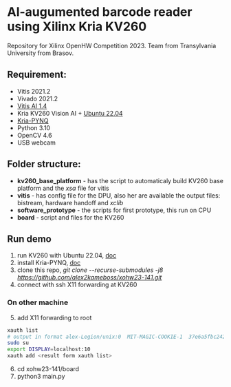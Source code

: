 # AI-augumented barcode reader using Xilinx Kria KV260
Repository for Xilinx OpenHW Competition 2023. Team from Transylvania University from Brasov.

## Requirement:
- Vitis 2021.2
- Vivado 2021.2
- [Vitis AI 1.4](https://github.com/Xilinx/Vitis-AI/tree/1.4)
- Kria KV260 Vision AI + [Ubuntu 22.04](https://ubuntu.com/download/amd-xilinx)
- [Kria-PYNQ](https://github.com/Xilinx/Kria-PYNQ)
- Python 3.10
- OpenCV 4.6
- USB webcam

## Folder structure:
- **kv260_base_platform** - has the script to automaticaly build KV260 base platform and the *xsa* file for vitis
- **vitis** - has config file for the DPU, also her are available the output files: bistream, hardware handoff and *xclib*
- **software_prototype** - the scripts for first prototype, this run on CPU
- **board** - script and files for the KV260

## Run demo
1. run KV260 with Ubuntu 22.04, [doc](https://xilinx-wiki.atlassian.net/wiki/spaces/A/pages/2363129857/Getting+Started+with+Certified+Ubuntu+22.04+LTS+for+Xilinx+Devices)
2. install Kria-PYNQ, [doc](https://github.com/Xilinx/Kria-PYNQ#2-install-pynq)
3. clone this repo, *git clone --recurse-submodules -j8 https://github.com/alex2kameboss/xohw23-141.git*
4. connect with ssh X11 forwarding at KV260
### On other machine
5. add X11 forwarding to root
```bash
xauth list
# output in format alex-Legion/unix:0  MIT-MAGIC-COOKIE-1  37e6a5fbc24235c71aeb63c4b16e346b, copy it
sudo su
export DISPLAY=localhost:10
xauth add <result form xauth list>
```
6. cd xohw23-141/board
7. python3 main.py
